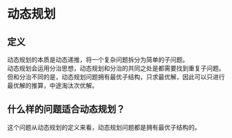 # 动态规划
## 定义
动态规划的本质是动态递推，将一个复杂问题拆分为简单的子问题。  
动态规划会运用分治思想，动态规划和分治的共同之处是都需要找到重复子问题。  
但和分治不同的是，动态规划问题拥有最优子结构，只求最优解，因此可以只进行最优解的推算，中途淘汰次优解。

## 什么样的问题适合动态规划？
这个问题从动态规划的定义来看，动态规划问题都是拥有最优子结构的。
